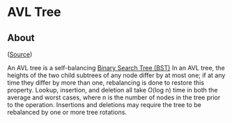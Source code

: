 # AVL Tree

## About

([Source](https://en.wikipedia.org/wiki/AVL_tree))

An AVL tree is a self-balancing [Binary Search Tree (BST)](../binary_search_tree/README.md) In an AVL tree, the heights of the two child subtrees of any node differ by at most one; if at any time they differ by more than one, rebalancing is done to restore this property. Lookup, insertion, and deletion all take O(log n) time in both the average and worst cases, where n is the number of nodes in the tree prior to the operation. Insertions and deletions may require the tree to be rebalanced by one or more tree rotations.
